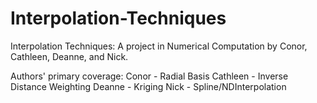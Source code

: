 # Interpolation-Techniques
Interpolation Techniques: A project in Numerical Computation by Conor, Cathleen, Deanne, and Nick.

Authors' primary coverage:
Conor - Radial Basis
Cathleen - Inverse Distance Weighting
Deanne - Kriging
Nick - Spline/NDInterpolation
